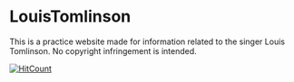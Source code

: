 # LouisTomlinson
This is a practice website made for information related to the singer Louis Tomlinson. 
No copyright infringement is intended.

[![HitCount](http://hits.dwyl.com/cathycat0131/LouisTomlinson.svg)](http://hits.dwyl.com/cathycat0131/LouisTomlinson)
